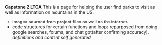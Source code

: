 **Capstone 2 LTCA**
This is a page for helping the user find parks to visit as well as information on mountains in the US.
- images sourced from project files as well as the internet.
- code structures for certain functions and loops repurposed from doing google searches, forums, and chat gpt(after confirming accuracy). *definitions and content self generated*

